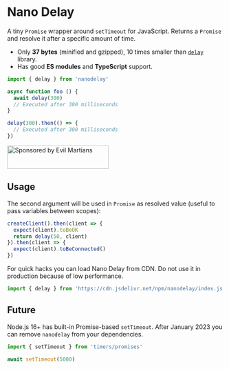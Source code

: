 # Nano Delay

A tiny `Promise` wrapper around `setTimeout` for JavaScript.
Returns a `Promise` and resolve it after a specific amount of time.

* Only **37 bytes** (minified and gzipped),
  10 times smaller than [`delay`] library.
* Has good **ES modules** and **TypeScript** support.

```js
import { delay } from 'nanodelay'

async function foo () {
  await delay(300)
  // Executed after 300 milliseconds
}

delay(300).then(() => {
  // Executed after 300 milliseconds
})
```

[`delay`]: https://github.com/sindresorhus/delay

<a href="https://evilmartians.com/?utm_source=nanodelay">
  <img src="https://evilmartians.com/badges/sponsored-by-evil-martians.svg"
       alt="Sponsored by Evil Martians" width="236" height="54">
</a>


## Usage

The second argument will be used in `Promise` as resolved value
(useful to pass variables between scopes):

```js
createClient().then(client => {
  expect(client).toBeOK
  return delay(50, client)
}).then(client => {
  expect(client).toBeConnected()
})
```

For quick hacks you can load Nano Delay from CDN. Do not use it in production because of low performance.

```js
import { delay } from 'https://cdn.jsdelivr.net/npm/nanodelay/index.js'
```


## Future

Node.js 16+ has built-in Promise-based `setTimeout`. After January 2023
you can remove `nanodelay` from your dependencies.

```js
import { setTimeout } from 'timers/promises'

await setTimeout(5000)
```
